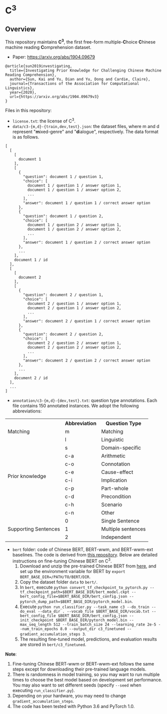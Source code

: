 C<sup>3</sup>
=====
Overview
--------
This repository maintains **C<sup>3</sup>**, the first free-form multiple-**C**hoice **C**hinese machine reading **C**omprehension dataset.

* Paper: https://arxiv.org/abs/1904.09679
```
@article{sun2019investigating,
  title={Investigating Prior Knowledge for Challenging Chinese Machine Reading Comprehension},
  author={Sun, Kai and Yu, Dian and Yu, Dong and Cardie, Claire},
  journal={Transactions of the Association for Computational Linguistics},
  year={2020},
  url={https://arxiv.org/abs/1904.09679v3}
}
```

Files in this repository:

* ```license.txt```: the license of C<sup>3</sup>.
* ```data/c3-{m,d}-{train,dev,test}.json```: the dataset files, where m and d represent "**m**ixed-genre" and "**d**ialogue", respectively. The data format is as follows.
```
[
  [
    [
      document 1
    ],
    [
      {
        "question": document 1 / question 1,
        "choice": [
          document 1 / question 1 / answer option 1,
          document 1 / question 1 / answer option 2,
          ...
        ],
        "answer": document 1 / question 1 / correct answer option
      },
      {
        "question": document 1 / question 2,
        "choice": [
          document 1 / question 2 / answer option 1,
          document 1 / question 2 / answer option 2,
          ...
        ],
        "answer": document 1 / question 2 / correct answer option
      },
      ...
    ],
    document 1 / id
  ],
  [
    [
      document 2
    ],
    [
      {
        "question": document 2 / question 1,
        "choice": [
          document 2 / question 1 / answer option 1,
          document 2 / question 1 / answer option 2,
          ...
        ],
        "answer": document 2 / question 1 / correct answer option
      },
      {
        "question": document 2 / question 2,
        "choice": [
          document 2 / question 2 / answer option 1,
          document 2 / question 2 / answer option 2,
          ...
        ],
        "answer": document 2 / question 2 / correct answer option
      },
      ...
    ],
    document 2 / id
  ],
  ...
]
```
* ```annotation/c3-{m,d}-{dev,test}.txt```: question type annotations. Each file contains 150 annotated instances. We adopt the following abbreviations:


<table>
  <tr>
    <th></th>
    <th>Abbreviation</th>
    <th>Question Type</th>
  </tr>
  <tr>
    <td rowspan="1">Matching</td>
    <td>m</td>
    <td>Matching</td>
  </tr>
  <tr>
    <td rowspan="10">Prior knowledge</td>
    <td>l</td>
    <td>Linguistic</td>
  </tr>
  <tr>
    <td>s</td>
    <td>Domain-specific</td>
  </tr>
  <tr>
    <td>c-a</td>
    <td>Arithmetic</td>
  </tr>
  <tr>
    <td>c-o</td>
    <td>Connotation</td>
  </tr>
  <tr>
    <td>c-e</td>
    <td>Cause-effect</td>
  </tr>
  <tr>
    <td>c-i</td>
    <td>Implication</td>
  </tr>
  <tr>
    <td>c-p</td>
    <td>Part-whole</td>
  </tr>
  <tr>
    <td>c-d</td>
    <td>Precondition</td>
  </tr>
  <tr>
    <td>c-h</td>
    <td>Scenario</td>
  </tr>
  <tr>
    <td>c-n</td>
    <td>Other</td>
  </tr>
  <tr>
    <td rowspan="3">Supporting Sentences</td>
    <td>0</td>
    <td>Single Sentence</td>
  </tr>
  <tr>
    <td>1</td>
    <td>Multiple sentences</td>
  </tr>
  <tr>
    <td>2</td>
    <td>Independent</td>
  </tr>
</table>


* ```bert``` folder: code of Chinese BERT, BERT-wwm, and BERT-wwm-ext baselines. The code is derived from [this repository](https://github.com/nlpdata/mrc_bert_baseline). Below are detailed instructions on fine-tuning Chinese BERT on C<sup>3</sup>. 
  1. Download and unzip the pre-trained Chinese BERT from [here](https://github.com/google-research/bert), and set up the environment variable for BERT by ```export BERT_BASE_DIR=/PATH/TO/BERT/DIR```. 
  2. Copy the dataset folder ```data``` to ```bert/```.
  3. In ```bert```, execute ```python convert_tf_checkpoint_to_pytorch.py --tf_checkpoint_path=$BERT_BASE_DIR/bert_model.ckpt --bert_config_file=$BERT_BASE_DIR/bert_config.json --pytorch_dump_path=$BERT_BASE_DIR/pytorch_model.bin```.
  4. Execute ```python run_classifier.py --task_name c3 --do_train --do_eval --data_dir . --vocab_file $BERT_BASE_DIR/vocab.txt --bert_config_file $BERT_BASE_DIR/bert_config.json --init_checkpoint $BERT_BASE_DIR/pytorch_model.bin --max_seq_length 512 --train_batch_size 24 --learning_rate 2e-5 --num_train_epochs 8.0 --output_dir c3_finetuned --gradient_accumulation_steps 3```.
  5. The resulting fine-tuned model, predictions, and evaluation results are stored in ```bert/c3_finetuned```.

**Note**:
  1. Fine-tuning Chinese BERT-wwm or BERT-wwm-ext follows the same steps except for downloading their pre-trained language models.
  2. There is randomness in model training, so you may want to run multiple times to choose the best model based on development set performance. You may also want to set different seeds (specify ```--seed``` when executing ```run_classifier.py```).
  3. Depending on your hardware, you may need to change ```gradient_accumulation_steps```.
  4. The code has been tested with Python 3.6 and PyTorch 1.0.
